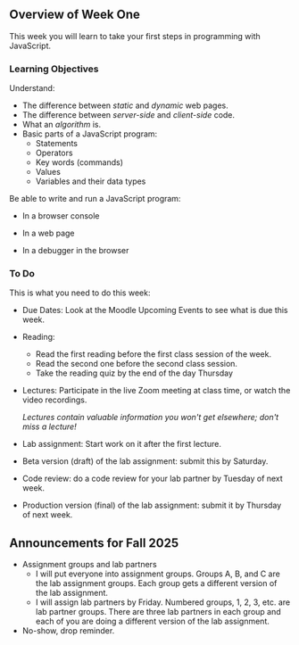 ## Overview of Week One

This week you will learn to take your first steps in programming with JavaScript.

### Learning Objectives

Understand:

- The difference between *static* and *dynamic* web pages.
- The difference between *server-side* and *client-side* code.
- What an *algorithm* is.
- Basic parts of a JavaScript program:
  - Statements
  - Operators
  - Key words (commands)
  - Values
  - Variables and their data types

Be able to write and run a JavaScript program:

- In a browser console

- In a web page

- In a debugger in the browser

  

### To Do

This is what you need to do this week:

- Due Dates: Look at the Moodle Upcoming Events to see what is due this week.

- Reading:

  - Read the first reading before the first class session of the week.
  - Read the second one before the second class session.
  - Take the reading quiz by the end of the day Thursday

- Lectures: Participate in the live Zoom meeting at class time, or watch the video recordings. 

   *Lectures contain valuable information you won't get elsewhere; don't miss a lecture!* 

- Lab assignment: Start work on it after the first lecture.

- Beta version (draft) of the lab assignment: submit this by Saturday.

- Code review: do a code review for your lab partner by Tuesday of next week.

- Production version (final) of the lab assignment: submit it by Thursday of next week.

## Announcements for Fall 2025

- Assignment groups and lab partners
  - I will put everyone into assignment groups. Groups A, B, and C are the lab assignment groups. Each group gets a different version of the lab assignment.
  - I will assign lab partners by Friday. Numbered groups, 1, 2, 3, etc. are lab partner groups. There are three lab partners in each group and each of you are doing a different version of the lab assignment.
- No-show, drop reminder.